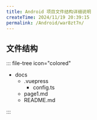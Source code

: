 ```yaml
---
title: Android 项目文件结构详细说明
createTime: 2024/11/19 20:39:15
permalink: /Android/war8zt7n/
---
```



## 文件结构 

::: file-tree icon="colored" 
- docs
  - .vuepress
    - config.ts
  - page1.md
  - README.md
<!-- 
│  .gitignore
│  build.gradle.kts
│  gradle.properties
│  gradlew
│  gradlew.bat
│  local.properties
│  settings.gradle.kts
│  
├─.gradle
│  │  config.properties
│  │  file-system.probe
│  │  
│  ├─8.7
│  │  │  gc.properties
│  │  │  
│  │  ├─checksums
│  │  │      checksums.lock
│  │  │      md5-checksums.bin
│  │  │      sha1-checksums.bin
│  │  │      
│  │  ├─dependencies-accessors
│  │  │  │  gc.properties
│  │  │  │  
│  │  │  └─e5d0c485ed9081f602aa0c935b664eb63f940590
│  │  │      │  metadata.bin
│  │  │      │  
│  │  │      ├─classes
│  │  │      │  └─org
│  │  │      │      └─gradle
│  │  │      │          └─accessors
│  │  │      │              └─dm
│  │  │      │                      LibrariesForLibs$AndroidPluginAccessors.class
│  │  │      │                      LibrariesForLibs$AndroidxCoreLibraryAccessors.class
│  │  │      │                      LibrariesForLibs$AndroidxEspressoLibraryAccessors.class
│  │  │      │                      LibrariesForLibs$AndroidxLibraryAccessors.class
│  │  │      │                      LibrariesForLibs$BundleAccessors.class
│  │  │      │                      LibrariesForLibs$JetbrainsKotlinPluginAccessors.class
│  │  │      │                      LibrariesForLibs$JetbrainsPluginAccessors.class
│  │  │      │                      LibrariesForLibs$PluginAccessors.class
│  │  │      │                      LibrariesForLibs$VersionAccessors.class
│  │  │      │                      LibrariesForLibs.class
│  │  │      │                      LibrariesForLibsInPluginsBlock$AndroidPluginAccessors.class
│  │  │      │                      LibrariesForLibsInPluginsBlock$AndroidxCoreLibraryAccessors.class
│  │  │      │                      LibrariesForLibsInPluginsBlock$AndroidxEspressoLibraryAccessors.class
│  │  │      │                      LibrariesForLibsInPluginsBlock$AndroidxLibraryAccessors.class
│  │  │      │                      LibrariesForLibsInPluginsBlock$BundleAccessors.class
│  │  │      │                      LibrariesForLibsInPluginsBlock$JetbrainsKotlinPluginAccessors.class
│  │  │      │                      LibrariesForLibsInPluginsBlock$JetbrainsPluginAccessors.class
│  │  │      │                      LibrariesForLibsInPluginsBlock$PluginAccessors.class
│  │  │      │                      LibrariesForLibsInPluginsBlock$VersionAccessors.class
│  │  │      │                      LibrariesForLibsInPluginsBlock.class
│  │  │      │                      
│  │  │      └─sources
│  │  │          └─org
│  │  │              └─gradle
│  │  │                  └─accessors
│  │  │                      └─dm
│  │  │                              LibrariesForLibs.java
│  │  │                              LibrariesForLibsInPluginsBlock.java
│  │  │                              
│  │  ├─executionHistory
│  │  │      executionHistory.lock
│  │  │      
│  │  ├─expanded
│  │  ├─fileChanges
│  │  │      last-build.bin
│  │  │      
│  │  ├─fileHashes
│  │  │      fileHashes.bin
│  │  │      fileHashes.lock
│  │  │      resourceHashesCache.bin
│  │  │      
│  │  └─vcsMetadata
│  ├─buildOutputCleanup
│  │      buildOutputCleanup.lock
│  │      cache.properties
│  │      
│  ├─kotlin
│  │  └─errors
│  └─vcs-1
│          gc.properties
│          
├─.idea
│      .gitignore
│      .name
│      compiler.xml
│      gradle.xml
│      kotlinc.xml
│      migrations.xml
│      misc.xml
│      other.xml
│      workspace.xml
│      
├─app
│  │  .gitignore
│  │  build.gradle.kts
│  │  proguard-rules.pro
│  │  
│  └─src
│      ├─androidTest
│      │  └─java
│      │      └─only
│      │          └─fuck
│      │              └─android
│      │                      ExampleInstrumentedTest.kt
│      │                      
│      ├─main
│      │  │  AndroidManifest.xml
│      │  │  
│      │  ├─java
│      │  │  └─only
│      │  │      └─fuck
│      │  │          └─android
│      │  └─res
│      │      ├─drawable
│      │      │      ic_launcher_background.xml
│      │      │      ic_launcher_foreground.xml
│      │      │      
│      │      ├─mipmap-anydpi
│      │      │      ic_launcher.xml
│      │      │      ic_launcher_round.xml
│      │      │      
│      │      ├─mipmap-hdpi
│      │      │      ic_launcher.webp
│      │      │      ic_launcher_round.webp
│      │      │      
│      │      ├─mipmap-mdpi
│      │      │      ic_launcher.webp
│      │      │      ic_launcher_round.webp
│      │      │      
│      │      ├─mipmap-xhdpi
│      │      │      ic_launcher.webp
│      │      │      ic_launcher_round.webp
│      │      │      
│      │      ├─mipmap-xxhdpi
│      │      │      ic_launcher.webp
│      │      │      ic_launcher_round.webp
│      │      │      
│      │      ├─mipmap-xxxhdpi
│      │      │      ic_launcher.webp
│      │      │      ic_launcher_round.webp
│      │      │      
│      │      ├─values
│      │      │      colors.xml
│      │      │      strings.xml
│      │      │      themes.xml
│      │      │      
│      │      ├─values-night
│      │      │      themes.xml
│      │      │      
│      │      └─xml
│      │              backup_rules.xml
│      │              data_extraction_rules.xml
│      │              
│      └─test
│          └─java
│              └─only
│                  └─fuck
│                      └─android
│                              ExampleUnitTest.kt
│                              
└─gradle
    │  libs.versions.toml
    │  
    └─wrapper
            gradle-wrapper.jar
            gradle-wrapper.properties
             -->

:::